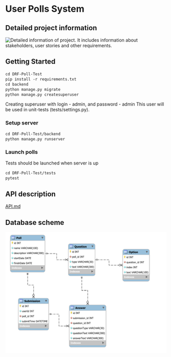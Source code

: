 # User Polls System
## Detailed project information
![Detailed information of project.](https://docs.google.com/document/d/1A799J1TsTdoqfzb9RM6FuLdGwPA2g4mxi-ezcD3aFW0/edit?usp=sharing) It includes information about stakeholders, user stories and other requirements.
## Getting Started

```
cd DRF-Poll-Test
pip install -r requirements.txt
cd backend
python manage.py migrate
python manage.py createsuperuser
```
Creating superuser with login - admin, and password - admin
This user will be used in unit-tests (tests/settings.py).

### Setup server
```
cd DRF-Poll-Test/backend
python manage.py runserver
```

### Launch polls
Tests should be launched when server is up 
```
cd DRF-Poll-Test/tests
pytest
```

## API description

[API.md](API.md)


## Database scheme

![schema](schema.svg)
